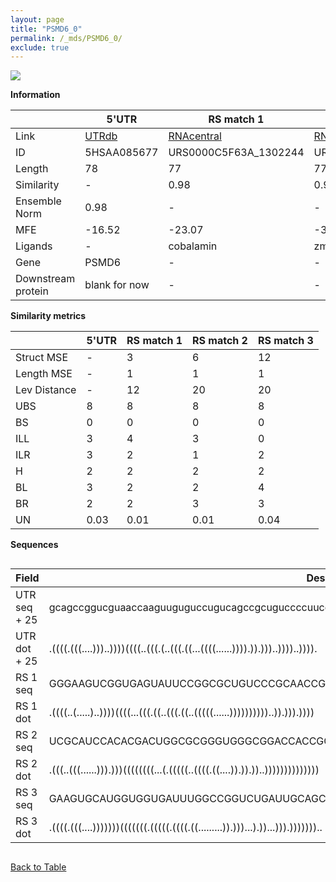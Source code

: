 ```yaml
---
layout: page
title: "PSMD6_0"
permalink: /_mds/PSMD6_0/
exclude: true
---
```




![](../../alns_9.28.22/aln_5HSAA085677_0.991.png?raw=true)


**Information**

| | 5'UTR       | RS match 1   | RS match 2  | RS match 3 |
| ---- | ----------- | ----------- | ----------- | ----------- |
| Link | <a href="http://utrdb.ba.itb.cnr.it/getutr/5HSAA085677/1" target="_blank" rel="noopener noreferrer">UTRdb</a>   | <a href="https://rnacentral.org/rna/URS0000C5F63A/1302244" target="_blank" rel="noopener noreferrer">RNAcentral</a>     |<a href="https://rnacentral.org/rna/URS000231D29F/1032480" target="_blank" rel="noopener noreferrer">RNAcentral</a>  | <a href="https://rnacentral.org/rna/URS0000BFB77C/1736531" target="_blank" rel="noopener noreferrer">RNAcentral</a>   |
| ID | 5HSAA085677     | URS0000C5F63A_1302244     | URS000231D29F_1032480     | URS0000BFB77C_1736531     |
| Length | 78     |  77    | 77   |  79    |
| Similarity | - | 0.98 | 0.98 | 0.97 |
| Ensemble Norm | 0.98 | - | - | - |
| MFE | -16.52 | -23.07 | -30.86 | -18.94 |
| Ligands | - | cobalamin | zmp-ztp | SAM |
| Gene | PSMD6 | - | - | - |
| Downstream protein | blank for now    |    -    | -  | - |


**Similarity metrics**

| | 5'UTR       | RS match 1   | RS match 2  | RS match 3 |
| ---- | ----------- | ----------- | ----------- | ----------- |
| Struct MSE | - | 3 | 6 | 12 |
| Length MSE | - | 1 | 1 | 1 |
| Lev Distance | - | 12 | 20 | 20 |
| UBS| 8 | 8 | 8 | 8 |
| BS | 0 | 0 | 0 | 0 |
| ILL | 3 | 4 | 3 | 0 |
| ILR | 3 | 2 | 1 | 2 |
| H | 2 | 2 | 2 | 2 |
| BL | 3 | 2 | 2 | 4 |
| BR | 2 | 2 | 3 | 3 |
| UN | 0.03 | 0.01 | 0.01 | 0.04 |

**Sequences**


<div style="overflow-x:auto;">

<table>
<colgroup>
<col width="30%" />
<col width="70%" />
</colgroup>
<thead>
<tr class="header">
<th>Field</th>
<th>Description</th>
</tr>
</thead>
<tbody>
<tr>
<td markdown="span">UTR seq + 25 </td>
<td markdown="span"> gcagccggucguaaccaaguuguguccugucagccgcuguccccuucgccgcgATGAATGAGAGTAACGACTCGACAA </td>
</tr>
<tr>
<td markdown="span">UTR dot + 25  </td>
<td markdown="span"> .((((.(((....)))..))))((((..(((.(..(((.((...((((......)))).)).)))..))))..)))).
</td>
</tr>


<tr>
<td markdown="span">RS 1 seq </td>
<td markdown="span"> GGGAAGUCGGUGAGUAUUCCGGCGCUGUCCCGCAACCGUGACCUGGAUGUGUUAAUUCAUCUGGAAGCCGGAACGCC
</td>
</tr>


<tr>
<td markdown="span">RS 1 dot </td>
<td markdown="span"> .((((..(.....)..))))((((...(((.((..(((.((..(((((......))))))))))..)).))).))))
</td>
</tr>


<tr>
<td markdown="span">RS 2 seq </td>
<td markdown="span"> UCGCAUCCACACGACUGGCGCGGGUGGGCGGACCACCGGGGAGUGACGUCAGGGCAUCGACCGCCUGGGUGCCCGCC
</td>
</tr>


<tr>
<td markdown="span">RS 2 dot </td>
<td markdown="span"> .(((..(((......))).)))((((((((...(.(((((..((((.((....)).)).))..))))))))))))))
</td>
</tr>


<tr>
<td markdown="span">RS 3 seq </td>
<td markdown="span"> GAAGUGCAUGGUGGUGAUUUGGCCGGUCUGAUUGCAGCCACCUAAAACAAGUCGCUAAAGGGACCUUCGAGCCGGCCGC
</td>
</tr>


<tr>
<td markdown="span">RS 3 dot </td>
<td markdown="span"> .((((.(((....)))))))(((((((.(((((.((((.((.........)).)))...).))...))).)))))))..
</td>
</tr>

</tbody>
</table>


</div>


[Back to Table](../../display)
